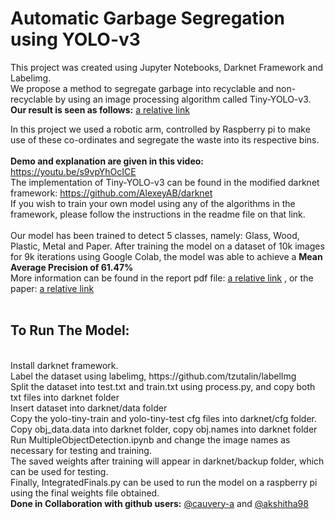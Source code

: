 <h1>Automatic Garbage Segregation using YOLO-v3</h1>

This project was created using Jupyter Notebooks, Darknet Framework and Labelimg.<br>
We propose a method to segregate garbage into recyclable and non-recyclable by using an image processing algorithm called Tiny-YOLO-v3. <br>
<b>Our result is seen as follows:</b> [a relative link](final_result.png)<br>

In this project we used a robotic arm, controlled by Raspberry pi to make use of these co-ordinates and segregate the waste into its respective bins. <br><br>
<b>Demo and explanation are given in this video:</b> https://youtu.be/s9vpYhOcICE<br>
The implementation of Tiny-YOLO-v3 can be found in the modified darknet framework:
https://github.com/AlexeyAB/darknet 
<br>
If you wish to train your own model using any of the algorithms in the framework, please follow the instructions in the readme file on that link.<br><br>
Our model has been trained to detect 5 classes, namely: Glass, Wood, Plastic, Metal and Paper. After training the model on a dataset of 10k images for 9k iterations using Google Colab, the model was able to achieve a <b> Mean Average Precision of 61.47% </b> <br>
More information can be found in the report pdf file: [a relative link](Report_DT26072020.pdf) , or the paper: [a relative link](Segregation.pdf) 
<br><br>

<h2>To Run The Model:</h2> <br>
Install darknet framework. <br>
Label the dataset using labelimg, https://github.com/tzutalin/labelImg <br>
Split the dataset into test.txt and train.txt using process.py, and copy both txt files into darknet folder<br>
Insert dataset into darknet/data folder <br>
Copy the yolo-tiny-train and yolo-tiny-test cfg files into darknet/cfg folder. <br>
Copy obj_data.data into darknet folder, copy obj.names into darknet folder <br>
Run MultipleObjectDetection.ipynb and change the image names as necessary for testing and training. <br>
The saved weights after training will appear in darknet/backup folder, which can be used for testing. <br>
Finally, IntegratedFinals.py can be used to run the model on a raspberry pi using the final weights file obtained. <br>
<b>Done in Collaboration with github users:</b> <a href="https://github.com/cauvery-a">@cauvery-a</a> and <a href="https://github.com/akshitha98"> @akshitha98</a>
